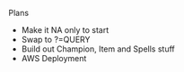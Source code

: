 Plans 

- Make it NA only to start
- Swap to ?=QUERY
- Build out Champion, Item and Spells stuff
- AWS Deployment